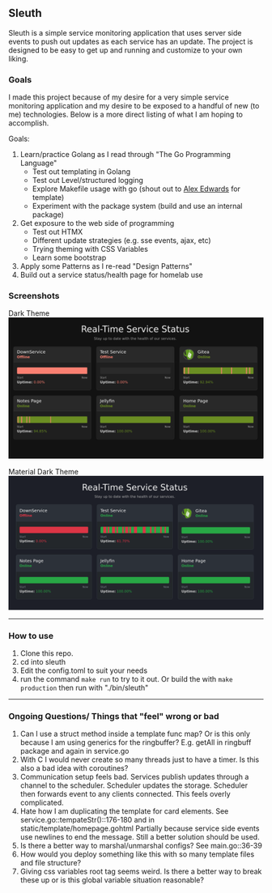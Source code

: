 ## Sleuth

Sleuth is a simple service monitoring application that uses server side events to push out updates as each service has an update.  The project is designed to be easy to get up and running and customize to your own liking.

### Goals
I made this project because of my desire for a very simple service monitoring application and my desire to be exposed to a handful of new (to me) technologies. Below is a more direct listing of what I am hoping to accomplish.

Goals:
1. Learn/practice Golang as I read through "The Go Programming Language"
    * Test out templating in Golang
    * Test out Level/structured logging
    * Explore Makefile usage with go (shout out to [Alex Edwards](https://www.alexedwards.net/blog/a-time-saving-makefile-for-your-go-projects) for template)
    * Experiment with the package system (build and use an internal package)
2. Get exposure to the web side of programming
    * Test out HTMX
    * Different update strategies (e.g. sse events, ajax, etc)
    * Trying theming with CSS Variables
    * Learn some bootstrap
3. Apply some Patterns as I re-read "Design Patterns"
4. Build out a service status/health page for homelab use

### Screenshots
Dark Theme
![dark_theme_screenshot](./static/assets/dark_theme.png)

Material Dark Theme
![material_dark_theme_screenshot](./static/assets/material_dark.png)

---
### How to use
1. Clone this repo.
2. cd into sleuth
3. Edit the config.toml to suit your needs
3. run the command ```make run``` to try to it out. Or build the with ```make production``` then run with "./bin/sleuth"

---
### Ongoing Questions/ Things that "feel" wrong or bad
1. Can I use a struct method inside a template func map?  Or is this only because I am using generics for the ringbuffer? E.g. getAll in ringbuff package and again in service.go
2. With C I would never create so many threads just to have a timer.  Is this also a bad idea with coroutines?
4. Communication setup feels bad.  Services publish updates through a channel to the scheduler.  Scheduler updates the storage.  Scheduler then forwards event to any clients connected.  This feels overly complicated.
5. Hate how I am duplicating the template for card elements. See service.go::tempateStr()::176-180 and in static/template/homepage.gohtml Partially because service side events use newlines to end the message.  Still a better solution should be used.
6. Is there a better way to marshal/unmarshal configs? See main.go::36-39
7. How would you deploy something like this with so many template files and file structure?
7. Giving css variables root tag seems weird.  Is there a better way to break these up or is this global variable situation reasonable?
